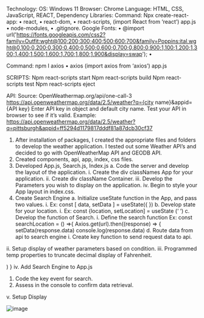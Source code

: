 Technology:
OS: Windows 11
Browser: Chrome
Language: HTML, CSS, JavaScript, REACT,
Dependency Libraries: 
Command: Npx create-react-app:
•	react, 
•	react-dom,
•	react-scripts, 
(import React from ‘react’) app.js
•	node-modules,
•	.gitignore.
 Google Fonts:
•	@import url('https://fonts.googleapis.com/css2?family=Outfit:wght@100;200;300;400;500;600;700&family=Poppins:ital,wght@0,100;0,200;0,300;0,400;0,500;0,600;0,700;0,800;0,900;1,100;1,200;1,300;1,400;1,500;1,600;1,700;1,800;1,900&display=swap');
•	


Command: npm I axios
•	axios
(import axios from ‘axios’) app.js


SCRIPTS:
 Npm react-scripts start
Npm  react-scripts build
Npm react-scripts test
Npm react-scripts eject


API:
Source: OpenWeathermap.org/api/one-call-3
https://api.openweathermap.org/data/2.5/weather?q={city name}&appid={API key}
Enter API key in object and default city name.
Test your API in browser to see if it’s valid.
Example:
https://api.openweathermap.org/data/2.5/weather?q=pittsburgh&appid=ff5294d1179817dddf81a87dcb30cf37




1.	After installation of packages, I created the appropriate files and folders to develop the weather application.   I tested out some Weather API’s and decided to go with OpenWeatherMap API and GEODB API.
2.	Created components, api, app, index, css files.
3.	Developed App.js, Search.js, Index.js
a.	Code the server and develop the layout of the application.
i.	Create the div classNames  App for your application.
ii.	Create div className Container.
iii.	Develop the Parameters you wish to display on the application.
iv.	Begin to style your App layout in index.css.
4.	Create Search Engine
a.	Initialize useState function in the App, and pass two values.
i.	Ex: const [ data, setData ] = useState({ })
b.	Develop state for your location.
i.	Ex: const {location, setLocation] = useState (‘ ‘)
c.	Develop the function of Search.
i.	Define the search function
Ex:  const searchLocation = () =>{
	Axios.get(url).then((response) => {
setData(response.data)
console.log(response.data)
d. Route data from api to search engine 
 i.  Create key function to send request data to api.

ii.	Setup display of weather parameters based on condition.
iii.	Programmed temp properties to truncate decimal display of Fahrenheit. 
	
)
}
iv.	Add Search Engine to App.js
1.	Code the key event for search.
2.	Assess in the console to confirm data retrieval.

v.	Setup Display


![image](https://user-images.githubusercontent.com/110206975/198930455-f1188bec-9d28-48a5-bad0-c86c4361bb6d.png)


